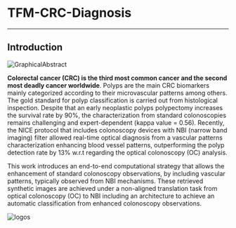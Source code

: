 # **TFM-CRC-Diagnosis**
---
## Introduction

![GraphicalAbstract](https://github.com/FranklinSierra/TFM-CRC-Diagnosis/assets/37815136/4563f1e2-07bf-4b8f-b2b9-b99abd80cd30)

**Colorectal cancer (CRC) is the third most common cancer and the second most deadly cancer worldwide**. Polyps are the main CRC biomarkers mainly categorized according to their microvascular patterns among others. The gold standard for polyp classification is carried out from histological inspection. Despite that an early neoplastic polyps polypectomy increases the survival rate by 90%, the characterization from standard colonoscopies remains challenging and expert-dependent (kappa value = 0.56). Recently, the NICE protocol that includes colonoscopy devices with NBI (narrow band imaging) filter allowed real-time optical diagnosis from a vascular patterns characterization enhancing blood vessel patterns, outperforming the polyp detection rate by 13% w.r.t regarding the optical colonoscopy (OC) analysis. 

This work introduces an end-to-end computational strategy that allows the enhancement of standard colonoscopy observations, by including vascular patterns, typically observed from NBI mechanisms. These retrieved synthetic images are achieved under a non-aligned translation task from optical colonoscopy (OC) to NBI including an architecture to achieve an automatic classification from enhanced colonoscopy observations.

![logos](https://gitlab.com/bivl2ab/research/2020-juan-colombiansld/lscd/-/raw/master/images/logos.png)
